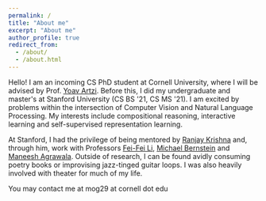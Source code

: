 ```yaml
---
permalink: /
title: "About me"
excerpt: "About me"
author_profile: true
redirect_from: 
  - /about/
  - /about.html
---
```


Hello! I am an incoming CS PhD student at Cornell University, where I will be advised by Prof. [Yoav Artzi](https://yoavartzi.com/). Before this, I did my undergraduate and master's at Stanford University (CS BS '21, CS MS '21). I am excited by problems within the intersection of Computer Vision and Natural Language Processing. My interests include compositional reasoning, interactive learning and self-supervised representation learning.

At Stanford, I had the privilege of being mentored by [Ranjay Krishna](http://www.ranjaykrishna.com/index.html) and, through him, work with Professors [Fei-Fei Li](https://profiles.stanford.edu/fei-fei-li), [Michael Bernstein](https://hci.stanford.edu/msb/) and [Maneesh Agrawala](http://graphics.stanford.edu/~maneesh/). Outside of research, I can be found avidly consuming poetry books or improvising jazz-tinged guitar loops. I was also heavily involved with theater for much of my life.

You may contact me at mog29 at cornell dot edu
